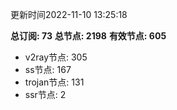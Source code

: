 更新时间2022-11-10 13:25:18

**总订阅: 73**
**总节点: 2198**
**有效节点: 605**
- v2ray节点: 305
- ss节点: 167
- trojan节点: 131
- ssr节点: 2
